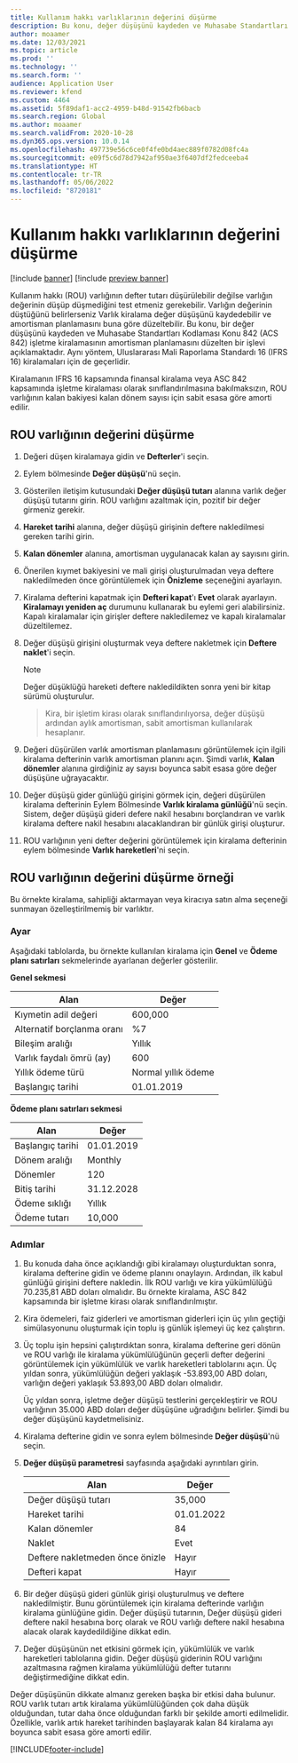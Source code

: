 ```yaml
---
title: Kullanım hakkı varlıklarının değerini düşürme
description: Bu konu, değer düşüşünü kaydeden ve Muhasabe Standartları Kodlaması Konu 842 (ACS 842) işletme kiralamasının varlık amortisman planlamasını düzelten bir işlevi açıklamaktadır.
author: moaamer
ms.date: 12/03/2021
ms.topic: article
ms.prod: ''
ms.technology: ''
ms.search.form: ''
audience: Application User
ms.reviewer: kfend
ms.custom: 4464
ms.assetid: 5f89daf1-acc2-4959-b48d-91542fb6bacb
ms.search.region: Global
ms.author: moaamer
ms.search.validFrom: 2020-10-28
ms.dyn365.ops.version: 10.0.14
ms.openlocfilehash: 497739e56c6ce0f4fe0bd4aec889f0782d08fc4a
ms.sourcegitcommit: e09f5c6d78d7942af950ae3f6407df2fedceeba4
ms.translationtype: HT
ms.contentlocale: tr-TR
ms.lasthandoff: 05/06/2022
ms.locfileid: "8720181"
---
```

# <a name="impair-right-of-use-assets"></a>Kullanım hakkı varlıklarının değerini düşürme

[!include [banner](../includes/banner.md)]
[!include [preview banner](../includes/preview-banner.md)]

Kullanım hakkı (ROU) varlığının defter tutarı düşürülebilir değilse varlığın değerinin düşüp düşmediğini test etmeniz gerekebilir. Varlığın değerinin düştüğünü belirlerseniz Varlık kiralama değer düşüşünü kaydedebilir ve amortisman planlamasını buna göre düzeltebilir. Bu konu, bir değer düşüşünü kaydeden ve Muhasabe Standartları Kodlaması Konu 842 (ACS 842) işletme kiralamasının amortisman planlamasını düzelten bir işlevi açıklamaktadır. Aynı yöntem, Uluslararası Mali Raporlama Standardı 16 (IFRS 16) kiralamaları için de geçerlidir.

Kiralamanın IFRS 16 kapsamında finansal kiralama veya ASC 842 kapsamında işletme kiralaması olarak sınıflandırılmasına bakılmaksızın, ROU varlığının kalan bakiyesi kalan dönem sayısı için sabit esasa göre amorti edilir.

## <a name="impair-an-rou-asset"></a>ROU varlığının değerini düşürme

1. Değeri düşen kiralamaya gidin ve **Defterler**'i seçin.
2. Eylem bölmesinde **Değer düşüşü**'nü seçin.
3. Gösterilen iletişim kutusundaki **Değer düşüşü tutarı** alanına varlık değer düşüşü tutarını girin. ROU varlığını azaltmak için, pozitif bir değer girmeniz gerekir.
4. **Hareket tarihi** alanına, değer düşüşü girişinin deftere nakledilmesi gereken tarihi girin.
5. **Kalan dönemler** alanına, amortisman uygulanacak kalan ay sayısını girin.
6. Önerilen kıymet bakiyesini ve mali girişi oluşturulmadan veya deftere nakledilmeden önce görüntülemek için **Önizleme** seçeneğini ayarlayın.
7. Kiralama defterini kapatmak için **Defteri kapat**'ı **Evet** olarak ayarlayın. **Kiralamayı yeniden aç** durumunu kullanarak bu eylemi geri alabilirsiniz. Kapalı kiralamalar için girişler deftere nakledilemez ve kapalı kiralamalar düzeltilemez. 
8. Değer düşüşü girişini oluşturmak veya deftere nakletmek için **Deftere naklet**'i seçin.

    > [!NOTE]
    > Değer düşüklüğü hareketi deftere nakledildikten sonra yeni bir kitap sürümü oluşturulur.

    > Kira, bir işletim kirası olarak sınıflandırılıyorsa, değer düşüşü ardından aylık amortisman, sabit amortisman kullanılarak hesaplanır.

9. Değeri düşürülen varlık amortisman planlamasını görüntülemek için ilgili kiralama defterinin varlık amortisman planını açın. Şimdi varlık, **Kalan dönemler** alanına girdiğiniz ay sayısı boyunca sabit esasa göre değer düşüşüne uğrayacaktır.
10. Değer düşüşü gider günlüğü girişini görmek için, değeri düşürülen kiralama defterinin Eylem Bölmesinde **Varlık kiralama günlüğü**'nü seçin. Sistem, değer düşüşü gideri defere nakil hesabını borçlandıran ve varlık kiralama deftere nakil hesabını alacaklandıran bir günlük girişi oluşturur. 
11. ROU varlığının yeni defter değerini görüntülemek için kiralama defterinin eylem bölmesinde **Varlık hareketleri**'ni seçin.

## <a name="example-of-rou-asset-impairment"></a>ROU varlığının değerini düşürme örneği

Bu örnekte kiralama, sahipliği aktarmayan veya kiracıya satın alma seçeneği sunmayan özelleştirilmemiş bir varlıktır.

### <a name="setup"></a>Ayar

Aşağıdaki tablolarda, bu örnekte kullanılan kiralama için **Genel** ve **Ödeme planı satırları** sekmelerinde ayarlanan değerler gösterilir.

**Genel sekmesi**

| Alan                      | Değer            |
|----------------------------|------------------|
| Kıymetin adil değeri    | 600,000          |
| Alternatif borçlanma oranı | %7               |
| Bileşim aralığı       | Yıllık         |
| Varlık faydalı ömrü (ay) | 600              |
| Yıllık ödeme türü               | Normal yıllık ödeme |
| Başlangıç tarihi          | 01.01.2019       |

**Ödeme planı satırları sekmesi**

| Alan             | Değer      |
|-------------------|------------|
| Başlangıç tarihi        | 01.01.2019   |
| Dönem aralığı   | Monthly    |
| Dönemler           | 120        |
| Bitiş tarihi          | 31.12.2028 |
| Ödeme sıklığı | Yıllık   |
| Ödeme tutarı    | 10,000     |

### <a name="steps"></a>Adımlar

1. Bu konuda daha önce açıklandığı gibi kiralamayı oluşturduktan sonra, kiralama defterine gidin ve ödeme planını onaylayın. Ardından, ilk kabul günlüğü girişini deftere nakledin. İlk ROU varlığı ve kira yükümlülüğü 70.235,81 ABD doları olmalıdır. Bu örnekte kiralama, ASC 842 kapsamında bir işletme kirası olarak sınıflandırılmıştır.
2. Kira ödemeleri, faiz giderleri ve amortisman giderleri için üç yılın geçtiği simülasyonunu oluşturmak için toplu iş günlük işlemeyi üç kez çalıştırın.
3. Üç toplu işin hepsini çalıştırdıktan sonra, kiralama defterine geri dönün ve ROU varlığı ile kiralama yükümlülüğünün geçerli defter değerini görüntülemek için yükümlülük ve varlık hareketleri tablolarını açın. Üç yıldan sonra, yükümlülüğün değeri yaklaşık -53.893,00 ABD doları, varlığın değeri yaklaşık 53.893,00 ABD doları olmalıdır. 

    Üç yıldan sonra, işletme değer düşüşü testlerini gerçekleştirir ve ROU varlığının 35.000 ABD doları değer düşüşüne uğradığını belirler. Şimdi bu değer düşüşünü kaydetmelisiniz.
    
4. Kiralama defterine gidin ve sonra eylem bölmesinde **Değer düşüşü**'nü seçin.
5. **Değer düşüşü parametresi** sayfasında aşağıdaki ayrıntıları girin.

    | Alan                  | Değer    |
    |------------------------|----------|
    | Değer düşüşü tutarı      | 35,000   |
    | Hareket tarihi       | 01.01.2022 |
    | Kalan dönemler      | 84       |
    | Naklet                   | Evet      |
    | Deftere nakletmeden önce önizle | Hayır       |
    | Defteri kapat             | Hayır       |

6. Bir değer düşüşü gideri günlük girişi oluşturulmuş ve deftere nakledilmiştir. Bunu görüntülemek için kiralama defterinde varlığın kiralama günlüğüne gidin. Değer düşüşü tutarının, Değer düşüşü gideri deftere nakil hesabına borç olarak ve ROU varlığı deftere nakil hesabına alacak olarak kaydedildiğine dikkat edin.

7. Değer düşüşünün net etkisini görmek için, yükümlülük ve varlık hareketleri tablolarına gidin. Değer düşüşü giderinin ROU varlığını azaltmasına rağmen kiralama yükümlülüğü defter tutarını değiştirmediğine dikkat edin.

Değer düşüşünün dikkate almanız gereken başka bir etkisi daha bulunur. ROU varlık tutarı artık kiralama yükümlülüğünden çok daha düşük olduğundan, tutar daha önce olduğundan farklı bir şekilde amorti edilmelidir. Özellikle, varlık artık hareket tarihinden başlayarak kalan 84 kiralama ayı boyunca sabit esasa göre amorti edilir.


[!INCLUDE[footer-include](../../includes/footer-banner.md)]
